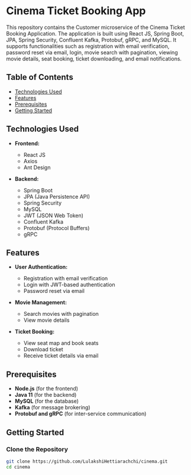 # Cinema Ticket Booking App

This repository contains the Customer microservice of the Cinema Ticket Booking Application. The application is built using React JS, Spring Boot, JPA, Spring Security, Confluent Kafka, Protobuf, gRPC, and MySQL. It supports functionalities such as registration with email verification, password reset via email, login, movie search with pagination, viewing movie details, seat booking, ticket downloading, and email notifications.


## Table of Contents

- [Technologies Used](#technologies-used)
- [Features](#features)
- [Prerequisites](#prerequisites)
- [Getting Started](#getting-started)

## Technologies Used

- **Frontend:**
  - React JS
  - Axios
  - Ant Design

- **Backend:**
  - Spring Boot
  - JPA (Java Persistence API)
  - Spring Security
  - MySQL
  - JWT (JSON Web Token)
  - Confluent Kafka
  - Protobuf (Protocol Buffers)
  - gRPC

## Features

- **User Authentication:**
  - Registration with email verification
  - Login with JWT-based authentication
  - Password reset via email

- **Movie Management:**
  - Search movies with pagination
  - View movie details

- **Ticket Booking:**
  - View seat map and book seats
  - Download ticket
  - Receive ticket details via email

## Prerequisites

- **Node.js** (for the frontend)
- **Java 11** (for the backend)
- **MySQL** (for the database)
- **Kafka** (for message brokering)
- **Protobuf and gRPC** (for inter-service communication)

## Getting Started

### Clone the Repository

```bash
git clone https://github.com/LulakshiHettiarachchi/cinema.git
cd cinema
